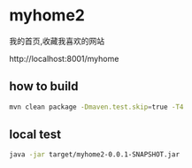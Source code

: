 # myhome2
我的首页,收藏我喜欢的网站

http://localhost:8001/myhome

## how to build
```bash
mvn clean package -Dmaven.test.skip=true -T4
```

## local test
```bash
java -jar target/myhome2-0.0.1-SNAPSHOT.jar 
```
